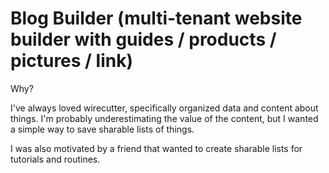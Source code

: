 Blog Builder (multi-tenant website builder with guides / products / pictures / link)
=================

Why?

I've always loved wirecutter, specifically organized data and content about things.
I'm probably underestimating the value of the content, but I wanted a simple way to save sharable lists of things. 

I was also motivated by a friend that wanted to create sharable lists for tutorials and routines.

